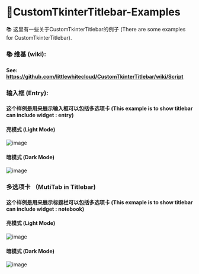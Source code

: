 # 📖CustomTkinterTitlebar-Examples
📚 这里有一些关于CustomTkinterTitlebar的例子 (There are some examples for CustomTkinterTitlebar).

### 📚 维基 (wiki):
#### See: https://github.com/littlewhitecloud/CustomTkinterTitlebar/wiki/Script

### 输入框 (Entry):
#### 这个样例是用来展示输入框可以包括多选项卡 (This example is to show titlebar can include widget : entry)

#### 亮模式 (Light Mode)
![image](https://user-images.githubusercontent.com/71159641/235447311-c3a7ea9f-9fcd-4994-83c8-34491a7b3db8.png)
#### 暗模式 (Dark Mode)
![image](https://user-images.githubusercontent.com/71159641/235447305-38624afc-40d3-45d1-b259-dba34b3c1c3b.png)

### 多选项卡 （MutiTab in Titlebar)
#### 这个样例是用来展示标题栏可以包括多选项卡 (This exmaple is to show titlebar can include widget : notebook)

#### 亮模式 (Light Mode)
![image](https://user-images.githubusercontent.com/71159641/235447155-a3206d1a-1d2b-4a55-9f1e-3d4b5bc121a1.png)
#### 暗模式 (Dark Mode)
![image](https://user-images.githubusercontent.com/71159641/235447161-6a0e5daf-fee0-43e8-b556-450049af6fb5.png)
